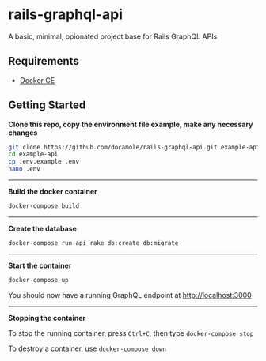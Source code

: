 # rails-graphql-api

A basic, minimal, opionated project base for Rails GraphQL APIs

## Requirements

- [Docker CE](https://www.docker.com/community-edition)

## Getting Started

**Clone this repo, copy the environment file example, make any necessary changes**

```bash
git clone https://github.com/docamole/rails-graphql-api.git example-api
cd example-api
cp .env.example .env
nano .env
```

***

**Build the docker container**

```bash
docker-compose build
```

***

**Create the database**

```bash
docker-compose run api rake db:create db:migrate
```

***

**Start the container**

```bash
docker-compose up
```

You should now have a running GraphQL endpoint at [http://localhost:3000](http://localhost:3000)

***

**Stopping the container**

To stop the running container, press `Ctrl+C`, then type `docker-compose stop`

To destroy a container, use `docker-compose down`
